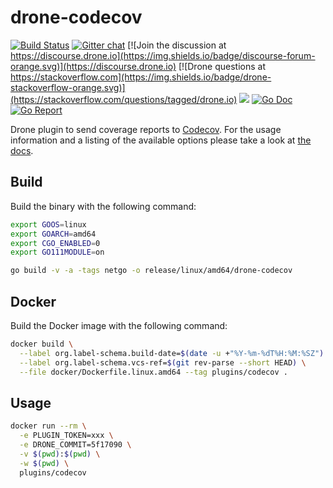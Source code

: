 # drone-codecov

[![Build Status](http://cloud.drone.io/api/badges/drone-plugins/drone-codecov/status.svg)](http://cloud.drone.io/drone-plugins/drone-codecov)
[![Gitter chat](https://badges.gitter.im/drone/drone.png)](https://gitter.im/drone/drone)
[![Join the discussion at https://discourse.drone.io](https://img.shields.io/badge/discourse-forum-orange.svg)](https://discourse.drone.io)
[![Drone questions at https://stackoverflow.com](https://img.shields.io/badge/drone-stackoverflow-orange.svg)](https://stackoverflow.com/questions/tagged/drone.io)
[![](https://images.microbadger.com/badges/image/plugins/codecov.svg)](https://microbadger.com/images/plugins/codecov "Get your own image badge on microbadger.com")
[![Go Doc](https://godoc.org/github.com/drone-plugins/drone-codecov?status.svg)](http://godoc.org/github.com/drone-plugins/drone-codecov)
[![Go Report](https://goreportcard.com/badge/github.com/drone-plugins/drone-codecov)](https://goreportcard.com/report/github.com/drone-plugins/drone-codecov)

Drone plugin to send coverage reports to [Codecov](https://codecov.io/). For the usage information and a listing of the available options please take a look at [the docs](http://plugins.drone.io/drone-plugins/drone-codecov/).

## Build

Build the binary with the following command:

```bash
export GOOS=linux
export GOARCH=amd64
export CGO_ENABLED=0
export GO111MODULE=on

go build -v -a -tags netgo -o release/linux/amd64/drone-codecov
```

## Docker

Build the Docker image with the following command:

```bash
docker build \
  --label org.label-schema.build-date=$(date -u +"%Y-%m-%dT%H:%M:%SZ") \
  --label org.label-schema.vcs-ref=$(git rev-parse --short HEAD) \
  --file docker/Dockerfile.linux.amd64 --tag plugins/codecov .
```

## Usage

```bash
docker run --rm \
  -e PLUGIN_TOKEN=xxx \
  -e DRONE_COMMIT=5f17090 \
  -v $(pwd):$(pwd) \
  -w $(pwd) \
  plugins/codecov
```
